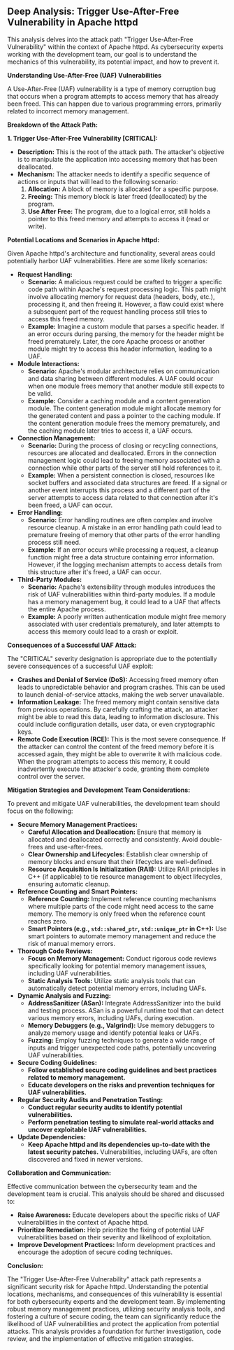 ## Deep Analysis: Trigger Use-After-Free Vulnerability in Apache httpd

This analysis delves into the attack path "Trigger Use-After-Free Vulnerability" within the context of Apache httpd. As cybersecurity experts working with the development team, our goal is to understand the mechanics of this vulnerability, its potential impact, and how to prevent it.

**Understanding Use-After-Free (UAF) Vulnerabilities**

A Use-After-Free (UAF) vulnerability is a type of memory corruption bug that occurs when a program attempts to access memory that has already been freed. This can happen due to various programming errors, primarily related to incorrect memory management.

**Breakdown of the Attack Path:**

**1. Trigger Use-After-Free Vulnerability [CRITICAL]:**

* **Description:** This is the root of the attack path. The attacker's objective is to manipulate the application into accessing memory that has been deallocated.
* **Mechanism:**  The attacker needs to identify a specific sequence of actions or inputs that will lead to the following scenario:
    1. **Allocation:** A block of memory is allocated for a specific purpose.
    2. **Freeing:** This memory block is later freed (deallocated) by the program.
    3. **Use After Free:** The program, due to a logical error, still holds a pointer to this freed memory and attempts to access it (read or write).

**Potential Locations and Scenarios in Apache httpd:**

Given Apache httpd's architecture and functionality, several areas could potentially harbor UAF vulnerabilities. Here are some likely scenarios:

* **Request Handling:**
    * **Scenario:** A malicious request could be crafted to trigger a specific code path within Apache's request processing logic. This path might involve allocating memory for request data (headers, body, etc.), processing it, and then freeing it. However, a flaw could exist where a subsequent part of the request handling process still tries to access this freed memory.
    * **Example:** Imagine a custom module that parses a specific header. If an error occurs during parsing, the memory for the header might be freed prematurely. Later, the core Apache process or another module might try to access this header information, leading to a UAF.
* **Module Interactions:**
    * **Scenario:** Apache's modular architecture relies on communication and data sharing between different modules. A UAF could occur when one module frees memory that another module still expects to be valid.
    * **Example:**  Consider a caching module and a content generation module. The content generation module might allocate memory for the generated content and pass a pointer to the caching module. If the content generation module frees the memory prematurely, and the caching module later tries to access it, a UAF occurs.
* **Connection Management:**
    * **Scenario:**  During the process of closing or recycling connections, resources are allocated and deallocated. Errors in the connection management logic could lead to freeing memory associated with a connection while other parts of the server still hold references to it.
    * **Example:** When a persistent connection is closed, resources like socket buffers and associated data structures are freed. If a signal or another event interrupts this process and a different part of the server attempts to access data related to that connection after it's been freed, a UAF can occur.
* **Error Handling:**
    * **Scenario:**  Error handling routines are often complex and involve resource cleanup. A mistake in an error handling path could lead to premature freeing of memory that other parts of the error handling process still need.
    * **Example:**  If an error occurs while processing a request, a cleanup function might free a data structure containing error information. However, if the logging mechanism attempts to access details from this structure after it's freed, a UAF can occur.
* **Third-Party Modules:**
    * **Scenario:** Apache's extensibility through modules introduces the risk of UAF vulnerabilities within third-party modules. If a module has a memory management bug, it could lead to a UAF that affects the entire Apache process.
    * **Example:** A poorly written authentication module might free memory associated with user credentials prematurely, and later attempts to access this memory could lead to a crash or exploit.

**Consequences of a Successful UAF Attack:**

The "CRITICAL" severity designation is appropriate due to the potentially severe consequences of a successful UAF exploit:

* **Crashes and Denial of Service (DoS):**  Accessing freed memory often leads to unpredictable behavior and program crashes. This can be used to launch denial-of-service attacks, making the web server unavailable.
* **Information Leakage:**  The freed memory might contain sensitive data from previous operations. By carefully crafting the attack, an attacker might be able to read this data, leading to information disclosure. This could include configuration details, user data, or even cryptographic keys.
* **Remote Code Execution (RCE):**  This is the most severe consequence. If the attacker can control the content of the freed memory before it is accessed again, they might be able to overwrite it with malicious code. When the program attempts to access this memory, it could inadvertently execute the attacker's code, granting them complete control over the server.

**Mitigation Strategies and Development Team Considerations:**

To prevent and mitigate UAF vulnerabilities, the development team should focus on the following:

* **Secure Memory Management Practices:**
    * **Careful Allocation and Deallocation:**  Ensure that memory is allocated and deallocated correctly and consistently. Avoid double-frees and use-after-frees.
    * **Clear Ownership and Lifecycles:**  Establish clear ownership of memory blocks and ensure that their lifecycles are well-defined.
    * **Resource Acquisition Is Initialization (RAII):**  Utilize RAII principles in C++ (if applicable) to tie resource management to object lifecycles, ensuring automatic cleanup.
* **Reference Counting and Smart Pointers:**
    * **Reference Counting:** Implement reference counting mechanisms where multiple parts of the code might need access to the same memory. The memory is only freed when the reference count reaches zero.
    * **Smart Pointers (e.g., `std::shared_ptr`, `std::unique_ptr` in C++):**  Use smart pointers to automate memory management and reduce the risk of manual memory errors.
* **Thorough Code Reviews:**
    * **Focus on Memory Management:**  Conduct rigorous code reviews specifically looking for potential memory management issues, including UAF vulnerabilities.
    * **Static Analysis Tools:**  Utilize static analysis tools that can automatically detect potential memory errors, including UAFs.
* **Dynamic Analysis and Fuzzing:**
    * **AddressSanitizer (ASan):**  Integrate AddressSanitizer into the build and testing process. ASan is a powerful runtime tool that can detect various memory errors, including UAFs, during execution.
    * **Memory Debuggers (e.g., Valgrind):**  Use memory debuggers to analyze memory usage and identify potential leaks or UAFs.
    * **Fuzzing:**  Employ fuzzing techniques to generate a wide range of inputs and trigger unexpected code paths, potentially uncovering UAF vulnerabilities.
* **Secure Coding Guidelines:**
    * **Follow established secure coding guidelines and best practices related to memory management.**
    * **Educate developers on the risks and prevention techniques for UAF vulnerabilities.**
* **Regular Security Audits and Penetration Testing:**
    * **Conduct regular security audits to identify potential vulnerabilities.**
    * **Perform penetration testing to simulate real-world attacks and uncover exploitable UAF vulnerabilities.**
* **Update Dependencies:**
    * **Keep Apache httpd and its dependencies up-to-date with the latest security patches.** Vulnerabilities, including UAFs, are often discovered and fixed in newer versions.

**Collaboration and Communication:**

Effective communication between the cybersecurity team and the development team is crucial. This analysis should be shared and discussed to:

* **Raise Awareness:** Educate developers about the specific risks of UAF vulnerabilities in the context of Apache httpd.
* **Prioritize Remediation:** Help prioritize the fixing of potential UAF vulnerabilities based on their severity and likelihood of exploitation.
* **Improve Development Practices:**  Inform development practices and encourage the adoption of secure coding techniques.

**Conclusion:**

The "Trigger Use-After-Free Vulnerability" attack path represents a significant security risk for Apache httpd. Understanding the potential locations, mechanisms, and consequences of this vulnerability is essential for both cybersecurity experts and the development team. By implementing robust memory management practices, utilizing security analysis tools, and fostering a culture of secure coding, the team can significantly reduce the likelihood of UAF vulnerabilities and protect the application from potential attacks. This analysis provides a foundation for further investigation, code review, and the implementation of effective mitigation strategies.
